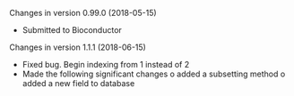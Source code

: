 Changes in version 0.99.0 (2018-05-15)
+ Submitted to Bioconductor

Changes in version 1.1.1 (2018-06-15)
+ Fixed bug. Begin indexing from 1 instead of 2
+ Made the following significant changes
  o added a subsetting method
  o added a new field to database

